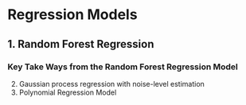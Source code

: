 # Regression Models
## 1. Random Forest Regression
### Key Take Ways from the **Random Forest Regression Model**

2. Gaussian process regression with noise-level estimation
3. Polynomial Regression Model
